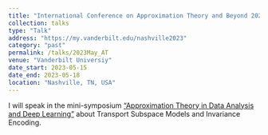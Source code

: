 ```yaml
---
title: "International Conference on Approximation Theory and Beyond 2023"
collection: talks
type: "Talk"
address: "https://my.vanderbilt.edu/nashville2023"
category: "past"
permalink: /talks/2023May_AT
venue: "Vanderbilt Universiy"
date_start: 2023-05-15
date_end: 2023-05-18
location: "Nashville, TN, USA"
---
```


I will speak in the mini-symposium [“Approximation Theory in Data Analysis and Deep Learning”](https://my.vanderbilt.edu/nashville2023/minisymposia/) about Transport Subspace Models and Invariance Encoding.

